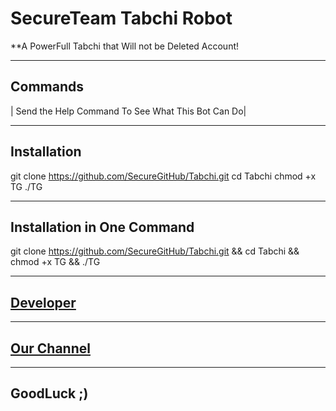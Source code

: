 # SecureTeam Tabchi Robot

**A PowerFull Tabchi that Will not be Deleted Account!

***

## Commands
| Send the Help Command To See What This Bot Can Do|

***

## Installation
git clone https://github.com/SecureGitHub/Tabchi.git 
cd Tabchi
chmod +x TG
./TG

***
## Installation in One Command
git clone https://github.com/SecureGitHub/Tabchi.git && cd Tabchi && chmod +x TG && ./TG

***

## [Developer](https://t.me/Pedaret)

***

## [Our Channel](https://t.me/Secure_Channel)

***

## GoodLuck ;)
